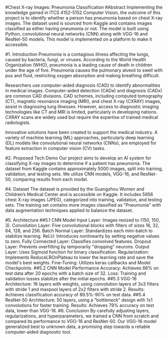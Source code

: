 #Chest X-ray Images: Pneumonia Classification
#Abstract
Implementing the knowledge gained in ITCS 4152-5152 Computer Vision, the outcome of this project is to identify whether a person has pneumonia based on chest X-ray images. The dataset used is sourced from Kaggle and contains images classified as either having pneumonia or not. The model is built using Python, convolutional neural networks (CNN) along with VGG-16 and ResNet-50 models. This model is implemented on a platform to make it accessible.

#1. Introduction
Pneumonia is a contagious illness affecting the lungs, caused by bacteria, fungi, or viruses. According to the World Health Organization (WHO), pneumonia is a leading cause of death in children under the age of five. Pneumonia causes the pulmonary alveoli to swell with pus and fluid, restricting oxygen absorption and making breathing difficult.

Researchers use computer-aided diagnosis (CAD) to identify abnormalities in medical images. Computer-aided detection (CADe) and diagnosis (CADx) are common CAD divisions. CAD schemes, including computed tomography (CT), magnetic resonance imaging (MRI), and chest X-ray (CXRAY) images, assist in diagnosing lung illnesses. However, access to diagnostic imaging technologies like CT and MRI is limited, particularly in developing nations. CXRAY scans are widely used but require the expertise of trained medical radiologists.

Innovative solutions have been created to support the medical industry. A variety of machine learning (ML) approaches, particularly deep learning (DL) models like convolutional neural networks (CNNs), are employed for feature extraction in computer vision (CV) tasks.

#2. Proposed Tech Demo
Our project aims to develop an AI system for classifying X-ray images to determine if a patient has pneumonia. The dataset from Kaggle contains approximately 5000 images, split into training, validation, and testing sets. We utilize CNN models, VGG-16, and ResNet-50, comparing results from each model.

#4. Dataset
The dataset is provided by the Guangzhou Women and Children’s Medical Center and is accessible on Kaggle. It includes 5856 chest X-ray images (JPEG), categorized into training, validation, and testing sets. The training set contains more images classified as "Pneumonia" with data augmentation techniques applied to balance the dataset.

#5. Architecture
##5.1 CNN Model
Input Layer: Images resized to (150, 150, 3).
Convolution Layer: Five convolutional blocks with filters of sizes 16, 32, 64, 128, and 256.
Batch Normal Layer: Standardizes each mini-batch to stabilize learning.
ReLU: Introduces nonlinearity by setting negative values to zero.
Fully Connected Layer: Classifies convolved features.
Dropout Layer: Prevents overfitting by temporarily "dropping" neurons.
Output Layer: Uses Sigmoid function for binary classification.
Regularization: Implements ReduceLROnPlateau to lower the learning rate and save the model's best weights.
Fine-Tuning: Utilizes keras callbacks and Model Checkpoints.
##5.2 CNN Model Performance
Accuracy: Achieves 66% on test data after 20 epochs with a batch size of 32.
Loss: Training and validation losses stabilize after the initial epochs.
##5.3 VGG-16
Architecture: 16 layers with weights, using convolution layers of 3x3 filters with stride 1 and maxpool layers of 2x2 filters with stride 2.
Results: Achieves classification accuracy of 89.5%-90% on test data.
##5.4 ResNet-50
Architecture: 50 layers, using a "bottleneck" design with 1x1 convolutions for faster training.
Results: Achieves 79% accuracy on test data, lower than VGG-16.
#6. Conclusion
By carefully adjusting layers, regularizations, and hyperparameters, we trained a CNN from scratch and compared its performance to VGG-16 and ResNet-50. Our VGG-16 model generalized best to unknown data, a promising step towards a reliable computer-aided diagnostic tool.
